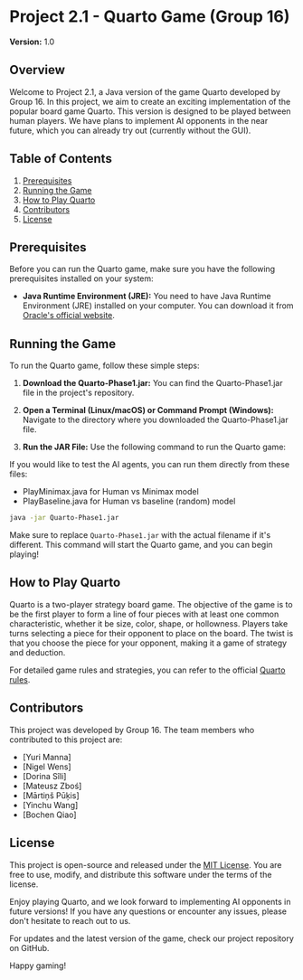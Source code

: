 
# Project 2.1 - Quarto Game (Group 16)

**Version:** 1.0

## Overview
Welcome to Project 2.1, a Java version of the game Quarto developed by Group 16. In this project, we aim to create an exciting implementation of the popular board game Quarto. This version is designed to be played between human players. We have plans to implement AI opponents in the near future, which you can already try out (currently without the GUI).

## Table of Contents
1. [Prerequisites](#prerequisites)
2. [Running the Game](#running-the-game)
3. [How to Play Quarto](#how-to-play-quarto)
4. [Contributors](#contributors)
5. [License](#license)

## Prerequisites

Before you can run the Quarto game, make sure you have the following prerequisites installed on your system:

- **Java Runtime Environment (JRE):** You need to have Java Runtime Environment (JRE) installed on your computer. You can download it from [Oracle's official website](https://www.oracle.com/java/technologies/javase-downloads.html).

## Running the Game

To run the Quarto game, follow these simple steps:

1. **Download the Quarto-Phase1.jar:** You can find the Quarto-Phase1.jar file in the project's repository.

2. **Open a Terminal (Linux/macOS) or Command Prompt (Windows):** Navigate to the directory where you downloaded the Quarto-Phase1.jar file.

3. **Run the JAR File:** Use the following command to run the Quarto game:

If you would like to test the AI agents, you can run them directly from these files:
- PlayMinimax.java for Human vs Minimax model
- PlayBaseline.java for Human vs baseline (random) model
```bash
java -jar Quarto-Phase1.jar
```

Make sure to replace `Quarto-Phase1.jar` with the actual filename if it's different. This command will start the Quarto game, and you can begin playing!

## How to Play Quarto

Quarto is a two-player strategy board game. The objective of the game is to be the first player to form a line of four pieces with at least one common characteristic, whether it be size, color, shape, or hollowness. Players take turns selecting a piece for their opponent to place on the board. The twist is that you choose the piece for your opponent, making it a game of strategy and deduction.

For detailed game rules and strategies, you can refer to the official [Quarto rules](https://en.wikipedia.org/wiki/Quarto_(board_game)).

## Contributors

This project was developed by Group 16. The team members who contributed to this project are:

- [Yuri Manna]
- [Nigel Wens]
- [Dorina Sîli]
- [Mateusz Zboś]
- [Mārtiņš Pūķis]
- [Yinchu Wang]
- [Bochen Qiao]

## License

This project is open-source and released under the [MIT License](LICENSE.md). You are free to use, modify, and distribute this software under the terms of the license.

Enjoy playing Quarto, and we look forward to implementing AI opponents in future versions! If you have any questions or encounter any issues, please don't hesitate to reach out to us.

For updates and the latest version of the game, check our project repository on GitHub.

Happy gaming!